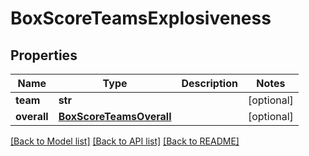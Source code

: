 # BoxScoreTeamsExplosiveness

## Properties
Name | Type | Description | Notes
------------ | ------------- | ------------- | -------------
**team** | **str** |  | [optional] 
**overall** | [**BoxScoreTeamsOverall**](BoxScoreTeamsOverall.md) |  | [optional] 

[[Back to Model list]](../README.md#documentation-for-models) [[Back to API list]](../README.md#documentation-for-api-endpoints) [[Back to README]](../README.md)


